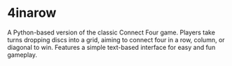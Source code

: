 # 4inarow
A Python-based version of the classic Connect Four game. Players take turns dropping discs into a grid, aiming to connect four in a row, column, or diagonal to win. Features a simple text-based interface for easy and fun gameplay.
